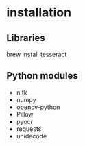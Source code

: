 # installation
## Libraries
brew install tesseract
## Python modules
* nltk
* numpy
* opencv-python
* Pillow
* pyocr
* requests
* unidecode
